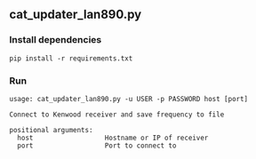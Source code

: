 ## cat_updater_lan890.py

### Install dependencies
`pip install -r requirements.txt`

### Run

```
usage: cat_updater_lan890.py -u USER -p PASSWORD host [port]

Connect to Kenwood receiver and save frequency to file

positional arguments:
  host                  Hostname or IP of receiver
  port                  Port to connect to

```
